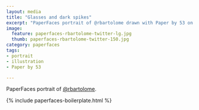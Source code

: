 ```yaml
---
layout: media
title: "Glasses and dark spikes"
excerpt: "PaperFaces portrait of @rbartolome drawn with Paper by 53 on an iPad."
image: 
  feature: paperfaces-rbartolome-twitter-lg.jpg
  thumb: paperfaces-rbartolome-twitter-150.jpg
category: paperfaces
tags: 
- portrait
- illustration
- Paper by 53

---
```


PaperFaces portrait of [@rbartolome](http://twitter.com/rbartolome).

{% include paperfaces-boilerplate.html %}